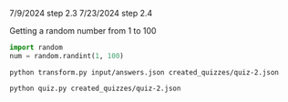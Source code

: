 7/9/2024 step 2.3
7/23/2024 step 2.4

Getting a random number from 1 to 100

```python
import random
num = random.randint(1, 100)
```

```bush
python transform.py input/answers.json created_quizzes/quiz-2.json
```

```bush
python quiz.py created_quizzes/quiz-2.json
```
